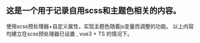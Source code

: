 ## 这是一个用于记录自用scss和主题色相关的内容。
使用scss预处理器+自定义属性，实现主题色随着js变量而调整的功能。
以上内容均建立在scss预处理器已设置 , vue3 + TS 的情况下。
